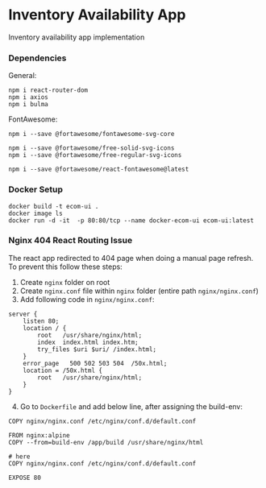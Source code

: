 # Inventory Availability App

Inventory availability app implementation

### Dependencies
General:
```
npm i react-router-dom
npm i axios
npm i bulma
```

FontAwesome:
```
npm i --save @fortawesome/fontawesome-svg-core

npm i --save @fortawesome/free-solid-svg-icons
npm i --save @fortawesome/free-regular-svg-icons

npm i --save @fortawesome/react-fontawesome@latest
```

### Docker Setup
```
docker build -t ecom-ui .
docker image ls
docker run -d -it  -p 80:80/tcp --name docker-ecom-ui ecom-ui:latest
```

### Nginx 404 React Routing Issue

The react app redirected to 404 page when doing a manual page refresh. To prevent this follow these steps:

1. Create `nginx` folder on root
2. Create `nginx.conf` file within `nginx` folder (entire path `nginx/nginx.conf`)
3. Add following code in `nginx/nginx.conf`:
```
server {
    listen 80;
    location / {
        root   /usr/share/nginx/html;
        index  index.html index.htm;
        try_files $uri $uri/ /index.html;
    }
    error_page   500 502 503 504  /50x.html;
    location = /50x.html {
        root   /usr/share/nginx/html;
    }
}
```
4. Go to `Dockerfile` and add below line, after assigning the build-env:
```
COPY nginx/nginx.conf /etc/nginx/conf.d/default.conf
```
```
FROM nginx:alpine
COPY --from=build-env /app/build /usr/share/nginx/html

# here
COPY nginx/nginx.conf /etc/nginx/conf.d/default.conf

EXPOSE 80
```